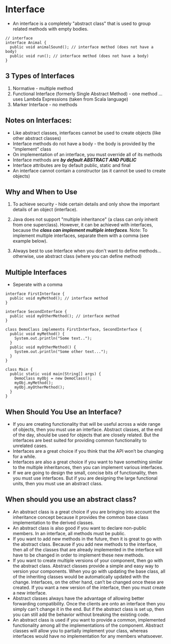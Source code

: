 # Interface

- An interface is a completely "abstract class" that is used to group related methods with empty bodies.

```
// interface
interface Animal {
  public void animalSound(); // interface method (does not have a body)
  public void run(); // interface method (does not have a body)
}
```

## 3 Types of Interfaces

1. Normative - multiple method
2. Functional Interface (formerly Single Abstract Method) - one method ... uses Lambda Expressions (taken from Scala language)
3. Marker Interface - no methods

## Notes on Interfaces:

- Like abstract classes, interfaces cannot be used to create objects (like other abstract classes)
- Interface methods do not have a body - the body is provided by the "implement" class
- On implementation of an interface, you must override all of its methods
- Interface methods are **_by default ABSTRACT AND PUBLIC_**
- Interface attributes are by default public, static and final
- An interface cannot contain a constructor (as it cannot be used to create objects)

## Why and When to Use

1. To achieve security - hide certain details and only show the important details of an object (interface).

2. Java does not support "multiple inheritance" (a class can only inherit from one superclass). However, it can be achieved with interfaces, because the **_class can implement multiple interfaces_**. Note: To implement multiple interfaces, separate them with a comma (see example below).

3. Always best to use Interface when you don't want to define methods... otherwise, use abstract class (where you can define method)

## Multiple Interfaces

- Seperate with a comma

```
interface FirstInterface {
  public void myMethod(); // interface method
}

interface SecondInterface {
  public void myOtherMethod(); // interface method
}

class DemoClass implements FirstInterface, SecondInterface {
  public void myMethod() {
    System.out.println("Some text..");
  }
  public void myOtherMethod() {
    System.out.println("Some other text...");
  }
}

class Main {
  public static void main(String[] args) {
    DemoClass myObj = new DemoClass();
    myObj.myMethod();
    myObj.myOtherMethod();
  }
}
```

## When Should You Use an Interface?

- If you are creating functionality that will be useful across a wide range of objects, then you must use an interface. Abstract classes, at the end of the day, should be used for objects that are closely related. But the interfaces are best suited for providing common functionality to unrelated cases.
- Interfaces are a great choice if you think that the API won’t be changing for a while.
- Interfaces are also a great choice if you want to have something similar to the multiple inheritances, then you can implement various interfaces.
- If we are going to design the small, concise bits of functionality, then you must use interfaces. But if you are designing the large functional units, then you must use an abstract class.

## When should you use an abstract class?

- An abstract class is a great choice if you are bringing into account the inheritance concept because it provides the common base class implementation to the derived classes.
- An abstract class is also good if you want to declare non-public members. In an interface, all methods must be public.
- If you want to add new methods in the future, then it is great to go with the abstract class. Because if you add new methods to the interface, then all of the classes that are already implemented in the interface will have to be changed in order to implement these new methods.
- If you want to create multiple versions of your component, then go with the abstract class. Abstract classes provide a simple and easy way to version your components. When you go with updating the base class, all of the inheriting classes would be automatically updated with the change. Interfaces, on the other hand, can’t be changed once these are created. If you want a new version of the interface, then you must create a new interface.
- Abstract classes always have the advantage of allowing better forwarding compatibility. Once the clients are onto an interface then you simply can't change it in the end. But if the abstract class is set up, then you can still add the behavior without breaking the existing code.
- An abstract class is used if you want to provide a common, implemented functionality among all the implementations of the component. Abstract classes will allow you to partially implement your class, whereas interfaces would have no implementation for any members whatsoever.
